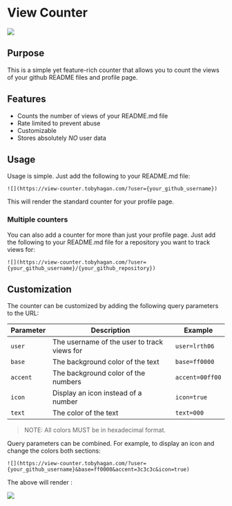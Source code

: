 # View Counter

![](https://view-counter.tobyhagan.com/?user=lrth06/view-counter)

## Purpose

This is a simple yet feature-rich counter that allows you to count the views of your github README files and profile page.

## Features

-   Counts the number of views of your README.md file
-   Rate limited to prevent abuse
-   Customizable
-   Stores absolutely _NO_ user data

## Usage

Usage is simple. Just add the following to your README.md file:

```
![](https://view-counter.tobyhagan.com/?user={your_github_username})
```

This will render the standard counter for your profile page.

### Multiple counters

You can also add a counter for more than just your profile page. Just add the following to your README.md file for a repository you want to track views for:

```
![](https://view-counter.tobyhagan.com/?user={your_github_username}/{your_github_repository})
```

## Customization

The counter can be customized by adding the following query parameters to the URL:

| Parameter | Description                                 | Example         |
| --------- | ------------------------------------------- | --------------- |
| `user`    | The username of the user to track views for | `user=lrth06`   |
| `base`    | The background color of the text            | `base=ff0000`   |
| `accent`  | The background color of the numbers         | `accent=00ff00` |
| `icon`    | Display an icon instead of a number         | `icon=true`     |
| `text`    | The color of the text                       | `text=000`      |

> NOTE: All colors MUST be in hexadecimal format.

Query parameters can be combined. For example, to display an icon and change the colors both sections:

```
![](https://view-counter.tobyhagan.com/?user={your_github_username}&base=ff0000&accent=3c3c3c&icon=true)
```

The above will render :

![](https://view-counter.tobyhagan.com/?base=ff0000&accent=3c3c3c&icon=true)
